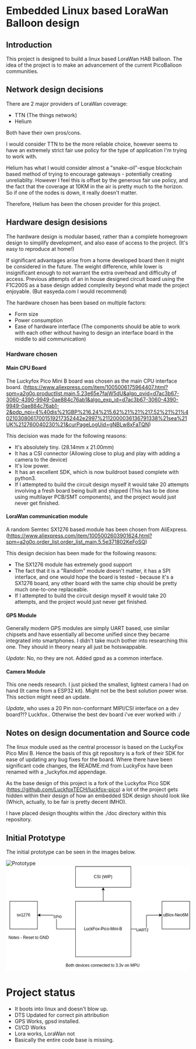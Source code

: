 # Embedded Linux based LoraWan Balloon design

## Introduction

This project is designed to build a linux based LoraWan HAB balloon. The idea of the project is to make an advancement of the current PicoBalloon communities. 

## Network design decisions

There are 2 major providers of LoraWan coverage:
* TTN (The things network)
* Helium

Both have their own pros/cons. 

I would consider TTN to be the more reliable choice, however seems to have an extremely strict fair use policy for the type of application I'm trying to work with. 

Helium has what I would consider almost a "snake-oil"-esque blockchain based method of trying to encourage gateways - potentially creating unreliablity. However I feel this is offset by the generous fair use policy, and the fact that the coverage at 10KM in the air is pretty much to the horizon. So if one of the nodes is down, it really doesn't matter.

Therefore, Helium has been the chosen provider for this project.

## Hardware design desisions

The hardware design is modular based, rather than a complete homegrown design to simplify development, and also ease of access to the project. (It's easy to reproduce at home!)

If significant advantages arise from a home developed board then it might be considered in the future. The weight difference, while lower is insignificant enough to not warrant the extra overhead and difficulty of access. Previous attempts of an in house designed circuit board using the F1C200S as a base design added complexity beyond what made the project enjoyable. (But easyeda.com I would recommend)

The hardware chosen has been based on multiple factors:
* Form size 
* Power consumption
* Ease of hardware interface (The components should be able to work with each other without having to design an interface board in the middle to aid communication)

### Hardware chosen

#### Main CPU Board
The Luckyfox Pico Mini B board was chosen as the main CPU interface board. (https://www.aliexpress.com/item/1005006175964407.html?spm=a2g0o.productlist.main.5.23e65e7fajW5dU&algo_pvid=d7ac3b67-3060-4390-9949-0ae884c76ab1&algo_exp_id=d7ac3b67-3060-4390-9949-0ae884c76ab1-2&pdp_npi=4%40dis%21GBP%216.24%215.62%21%21%217.52%21%21%402103080617001519217352442e2997%2112000036136791338%21sea%21UK%212760040230%21&curPageLogUid=gNBLw8xFaTQN)

This decision was made for the following reasons:

* It's absolutely tiny. (28.14mm x 21.00mm)
* It has a CSI connector (Allowing close to plug and play with adding a camera to the device)
* It's low power.
* It has an excellent SDK, which is now buildroot based complete with python3.
* If I attempted to build the circuit design myself it would take 20 attempts involving a fresh board being built and shipped (This has to be done using multilayer PCB/SMT components), and the project would just never get finished.

#### LoraWan communication module
A random Semtec SX1276 based module has been chosen from AliExpress. (https://www.aliexpress.com/item/1005002603901624.html?spm=a2g0o.order_list.order_list_main.5.5e371802KeFoSQ)

This design decision has been made for the following reasons:
* The SX1276 module has extremely good support
* The fact that it is a "Random" module doesn't matter, it has a SPI interface, and one would hope the board is tested - because it's a SX1276 board, any other board with the same chip should be pretty much one-to-one replaceable.
* If I attempted to build the circuit design myself it would take 20 attempts, and the project would just never get finished.

#### GPS Module

Generally modern GPS modules are simply UART based, use similar chipsets and have essentially all become unified since they became integrated into smartphones. I didn't take much bother into researching this one. They should in theory neary all just be hotswappable.

*Update*: No, no they are not. Added gpsd as a common interface.

#### Camera Module

This one needs research. I just picked the smallest, lightest camera I had on hand (It came from a ESP32 kit). Might not be the best solution power wise. This section might need an update.

*Update*, who uses a 20 Pin non-conformant MIPI/CSI interface on a dev board?!? Luckfox.. Otherwise the best dev board i've ever worked with :/

## Notes on design documentation and Source code

The linux module used as the central processor is based on the LuckyFox Pico Mini B. Hence the basis of this git repository is a fork of their SDK for ease of updating any bug fixes for the board. Where there have been significant code changes, the README.md from LuckyFox have been renamed with a _luckyfox.md appendage. 

As the base design of this project is a fork of the Luckyfox Pico SDK (https://github.com/LuckfoxTECH/luckfox-pico) a lot of the project gets hidden within their design of how an embedded SDK design should look like (Which, actually, to be fair is pretty decent IMHO).

I have placed design thoughts within the ./doc directory within this repository. 

## Initial Prototype

The initial prototype can be seen in the images below.

![Prototype](./docs/images/prototype.jpg)
![Prototype](./docs/images/schematic.jpg)


# Project status

* It boots into linux and doesn't blow up.
* DTS Updated for correct pin attribution 
* GPS Works, gpsd installed.
* CI/CD Works
* Lora works, LoraWan not
* Basically the entire code base is missing.
